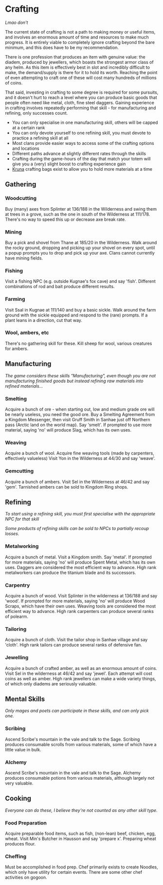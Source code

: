 # Crafting

*Lmao don't*

The current state of crafting is not a path to making money or useful items, and involves an enormous amount of time and resources to make much progress. It is entirely viable to completely ignore crafting beyond the bare minimum, and this does have to be my recommendation.

There is one profession that produces an item with genuine value: the diadem, produced by jewellers, which boasts the strongest armor class of any helm. As this item is effectively best in slot and incredibly difficult to make, the demand/supply is there for it to hold its worth. Reaching the point of even attempting to craft one of these will cost many hundreds of millions of coins.

That said, investing in crafting to some degree is required for some pursuits, and it doesn't hurt to reach a level where you can produce basic goods that people often need like metal, cloth, fine steel daggers. Gaining experience in crafting involves repeatedly performing that skill - for manufacturing and refining, only successes count. 

- You can only specialise in one manufacturing skill, others will be capped at a certain rank
- You can only devote yourself to one refining skill, you must devote to practice a refining skill at all
- Most clans provide easier ways to access some of the crafting options and locations
- Different paths advance at slightly different rates through the skills
- Crafting during the game-hours of the day that match your totem will give you a (very) slight boost to crafting experience gain
- [Kruna](economy/kruna.md) crafting bags exist to allow you to hold more materials at a time

## Gathering

### Woodcutting

Buy (many) axes from Splinter at 136/188 in the Wilderness and swing them at trees in a grove, such as the one in south of the Wilderness at 111/178. There's no way to speed this up or decrease axe break rate.

### Mining

Buy a pick and shovel from Thane at 185/20 in the Wilderness. Walk around the rocky ground, dropping and picking up your shovel on every spot, until a popup prompts you to drop and pick up your axe. Clans cannot currently have mining fields.

### Fishing

Visit a fishing NPC (e.g. outside Kugnae's fox cave) and say 'fish'. Different combinations of rod and bait produce different results.

### Farming

Visit Ssal in Kugnae at 111/140 and buy a basic sickle. Walk around the farm ground with the sickle equipped and respond to the (rare) prompts. If a plant leans in a direction, cut that way.

### Wool, ambers, etc

There's no gathering skill for these. Kill sheep for wool, various creatures for ambers.

## Manufacturing

*The game considers these skills "Manufacturing", even though you are not manufacturing finished goods but instead refining raw materials into refined materials...*

### Smelting

Acquire a bunch of ore - when starting out, low and medium grade ore will be nearly useless, you need the good ore. Buy a Smelting Agreement from a Kingdom Messenger, then visit Gruff Smith in Sanhae just off Northern pass (Arctic land on the world map). Say 'smelt'. If prompted to use more material, saying 'no' will produce Slag, which has its own uses.

### Weaving

Acquire a bunch of wool. Acquire fine weaving tools (made by carpenters, effectively valueless) Visit Yon in the Wilderness at 44/30 and say 'weave'.

### Gemcutting

Acquire a bunch of ambers. Visit Sel in the Wilderness at 46/42 and say 'gem'. Tarnished ambers can be sold to Kingdom Ring shops.

## Refining

*To start using a refining skill, you must first specialise with the appropriate NPC for that skill*

*Some products of refining skills can be sold to NPCs to partially recoup losses.*

### Metalworking

Acquire a bunch of metal. Visit a Kingdom smith. Say 'metal'. If prompted for more materials, saying 'no' will produce Spent Metal, which has its own uses. Daggers are considered the most efficient way to advance. High rank metalworkers can produce the titanium blade and its successors.

### Carpentry

Acquire a bunch of wood. Visit Splinter in the wilderness at 136/188 and say 'wood'. If prompted for more materials, saying 'no' will produce Wood Scraps, which have their own uses. Weaving tools are considered the most efficient way to advance. High rank carpenters can produce several ranks of polearm.

### Tailoring

Acquire a bunch of cloth. Visit the tailor shop in Sanhae village and say 'cloth'. High rank tailors can produce several ranks of defensive fan.

### Jewelling

Acquire a bunch of crafted amber, as well as an enormous amount of coins. Visit Sel in the wilderness at 46/42 and say 'jewel'.  Each attempt will cost coins as well as amber. High rank jewellers can make a wide variety things, of which only diadems are seriously valuable. 

## Mental Skills

*Only mages and poets can participate in these skills, and can only pick one.*

### Scribing

Ascend Scribe's mountain in the vale and talk to the Sage. Scribing produces consumable scrolls from various materials, some of which have a little value in bulk.

### Alchemy

Ascend Scribe's mountain in the vale and talk to the Sage. Alchemy produces consumable potions from various materials, although largely not very valuable.

## Cooking

*Everyone can do these, I believe they're not counted as any other skill type.*

### Food Preparation

Acquire preparable food items, such as fish, (non-lean) beef, chicken, egg, wheat. Visit Min's Butcher in Hausson and say 'prepare x'. Preparing wheat produces flour.

### Cheffing

Must be accomplished in food prep. Chef primarily exists to create Noodles, which only have utility for certain events. There are some other chef activities on gogoon.
